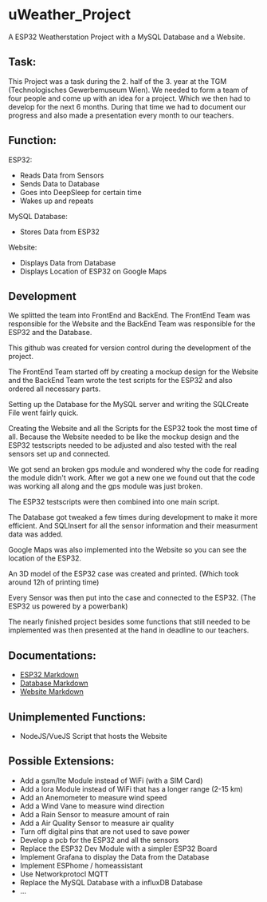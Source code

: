 # uWeather_Project

A ESP32 Weatherstation Project with a MySQL Database and a Website.

## Task: 

This Project was a task during the 2. half of the 3. year at the TGM (Technologisches Gewerbemuseum Wien). We needed to form a team of four people and come up with an idea for a project. Which we then had to develop for the next 6 months. During that time we had to document our progress and also made a presentation every month to our teachers.

## Function:

ESP32:
- Reads Data from Sensors
- Sends Data to Database
- Goes into DeepSleep for certain time
- Wakes up and repeats 

MySQL Database:
- Stores Data from ESP32

Website:
- Displays Data from Database
- Displays Location of ESP32 on Google Maps

## Development

We splitted the team into FrontEnd and BackEnd. The FrontEnd Team was responsible for the Website and the BackEnd Team was responsible for the ESP32 and the Database. 

This github was created for version control during the development of the project.

The FrontEnd Team started off by creating a mockup design for the Website and the BackEnd Team wrote the test scripts for the ESP32 and also ordered all necessary parts.

Setting up the Database for the MySQL server and writing the SQLCreate File went fairly quick.

Creating the Website and all the Scripts for the ESP32 took the most time of all. Because the Website needed to be like the mockup design and the ESP32 testscripts needed to be adjusted and also tested with the real sensors set up and connected. 

We got send an broken gps module and wondered why the code for reading the module didn't work. After we got a new one we found out that the code was working all along and the gps module was just broken.

The ESP32 testscripts were then combined into one main script.

The Database got tweaked a few times during development to make it more efficient. And SQLInsert for all the sensor information and their measurment data was added.

Google Maps was also implemented into the Website so you can see the location of the ESP32.

An 3D model of the ESP32 case was created and printed. (Which took around 12h of printing time)

Every Sensor was then put into the case and connected to the ESP32. (The ESP32 us powered by a powerbank)

The nearly finished project besides some functions that still needed to be implemented was then presented at the hand in deadline to our teachers.

## Documentations:

- [ESP32 Markdown](https://github.com/lstranskyTGM/uWeather/tree/main/ESP32)
- [Database Markdown](https://github.com/lstranskyTGM/uWeather/tree/main/Database)
- [Website Markdown](https://github.com/lstranskyTGM/uWeather/tree/main/Website)

## Unimplemented Functions:

- NodeJS/VueJS Script that hosts the Website

## Possible Extensions:

- Add a gsm/lte Module instead of WiFi (with a SIM Card)
- Add a lora Module instead of WiFi that has a longer range (2-15 km)
- Add an Anemometer to measure wind speed
- Add a Wind Vane to measure wind direction
- Add a Rain Sensor to measure amount of rain
- Add a Air Quality Sensor to measure air quality
- Turn off digital pins that are not used to save power
- Develop a pcb for the ESP32 and all the sensors
- Replace the ESP32 Dev Module with a simpler ESP32 Board
- Implement Grafana to display the Data from the Database
- Implement ESPhome / homeassistant
- Use Networkprotocl MQTT
- Replace the MySQL Database with a influxDB Database
- ...










